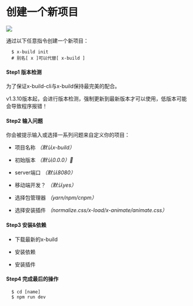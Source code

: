 # 创建一个新项目

![](https://ws4.sinaimg.cn/large/006tNbRwly1fwp98dwz0jg30rs0gph5z.gif)

通过以下任意指令创建一个新项目：

```
  $ x-build init
  # 别名[ x ]可以代替[ x-build ]
```

#### Step1 版本检测

为了保证x-build-cli与x-build保持最完美的配合。

v1.3.10版本起，会进行版本检测，强制更新到最新版本才可以使用，低版本可能会导致程序报错！

#### Step2 输入问题

你会被提示输入或选择一系列问题来自定义你的项目：

- 项目名称 *（默认x-build）*

- 初始版本 *（默认0.0.0）*

- server端口 *（默认8080）*

- 移动端开发？ *（默认yes）*

- 选择包管理器 *（yarn/npm/cnpm）*

- 选择安装插件 *（normalize.css/x-load/x-animate/animate.css）*

#### Step3 安装&依赖

- 下载最新的x-build

- 安装依赖

- 安装插件

#### Step4 完成最后的操作

```
  $ cd [name]
  $ npm run dev
```